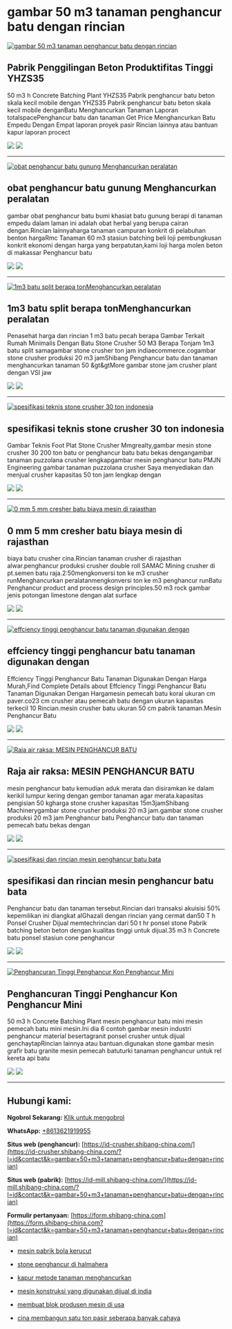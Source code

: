 # gambar 50 m3 tanaman penghancur batu dengan rincian

<a href="https://swt.shibang-china.com/?l=id&img&k=gambar+50+m3+tanaman+penghancur+batu+dengan+rincian" target="_blank">![gambar 50 m3 tanaman penghancur batu dengan rincian](http://static.shibang-china.com/all-800x300/62.jpg)</a>

## Pabrik Penggilingan Beton Produktifitas Tinggi YHZS35
50 m3 h Concrete Batching Plant YHZS35 Pabrik penghancur batu beton skala kecil mobile dengan YHZS35 Pabrik penghancur batu beton skala kecil mobile denganBatu Menghancurkan Tanaman Laporan totalspacePenghancur batu dan tanaman Get Price Menghancurkan Batu Empedu Dengan Empat laporan proyek pasir Rincian lainnya atau bantuan kapur laporan procect


<a href="https://whatsapp.shibangsoft.com/WhatsApp.php" target="_blank" title="WhatsApp">![](http://static.shibang-china.com/icon/whatsapp.png)</a> <a href="https://swt.shibang-china.com/?l=id&icon&k=gambar+50+m3+tanaman+penghancur+batu+dengan+rincian" target="_blank">![](http://static.shibang-china.com/icon/chat-id.png)</a>

---

<a href="https://swt.shibang-china.com/?l=id&img&k=gambar+50+m3+tanaman+penghancur+batu+dengan+rincian" target="_blank">![obat penghancur batu gunung Menghancurkan peralatan](http://static.shibang-china.com/all-800x300/1066.jpg)</a>

## obat penghancur batu gunung Menghancurkan peralatan
gambar obat penghancur batu bumi khasiat batu gunung berapi di tanaman empedu dalam laman ini adalah obat herbal yang berupa cairan dengan.Rincian lainnyaharga tanaman campuran konkrit di pelabuhan benton hargaRmc Tanaman 60 m3 stasiun batching beli loji pembungkusan konkrit ekonomi dengan harga yang berpatutan,kami loji harga molen beton di makassar Penghancur batu


<a href="https://whatsapp.shibangsoft.com/WhatsApp.php" target="_blank" title="WhatsApp">![](http://static.shibang-china.com/icon/whatsapp.png)</a> <a href="https://swt.shibang-china.com/?l=id&icon&k=gambar+50+m3+tanaman+penghancur+batu+dengan+rincian" target="_blank">![](http://static.shibang-china.com/icon/chat-id.png)</a>

---

<a href="https://swt.shibang-china.com/?l=id&img&k=gambar+50+m3+tanaman+penghancur+batu+dengan+rincian" target="_blank">![1m3 batu split berapa tonMenghancurkan peralatan](http://static.shibang-china.com/all-800x300/1413.jpg)</a>

## 1m3 batu split berapa tonMenghancurkan peralatan
Penasehat harga dan rincian 1 m3 batu pecah berapa Gambar Terkait Rumah Minimalis Dengan Batu Stone Crusher 50 M3 Berapa Tonjam 1m3 batu split samagambar stone crusher ton jam indiaecommerce.cogambar stone crusher produksi 20 m3 jamShibang Penghancur batu dan tanaman menghancurkan tanaman 50 &gt&gtMore gambar stone jam crusher plant dengan VSI jaw


<a href="https://whatsapp.shibangsoft.com/WhatsApp.php" target="_blank" title="WhatsApp">![](http://static.shibang-china.com/icon/whatsapp.png)</a> <a href="https://swt.shibang-china.com/?l=id&icon&k=gambar+50+m3+tanaman+penghancur+batu+dengan+rincian" target="_blank">![](http://static.shibang-china.com/icon/chat-id.png)</a>

---

<a href="https://swt.shibang-china.com/?l=id&img&k=gambar+50+m3+tanaman+penghancur+batu+dengan+rincian" target="_blank">![spesifikasi teknis stone crusher 30 ton indonesia](http://static.shibang-china.com/all-800x300/1078.jpg)</a>

## spesifikasi teknis stone crusher 30 ton indonesia
Gambar Teknis Foot Plat Stone Crusher Mmgrealty,gambar mesin stone crusher 30 200 ton batu or penghancur batu batu bekas dengangambar tanaman puzzolana crusher lengkapgambar mesin penghancur batu PMJN Engineering gambar tanaman puzzolana crusher Saya menyediakan dan menjual crusher kapasitas 50 ton jam lengkap dengan


<a href="https://whatsapp.shibangsoft.com/WhatsApp.php" target="_blank" title="WhatsApp">![](http://static.shibang-china.com/icon/whatsapp.png)</a> <a href="https://swt.shibang-china.com/?l=id&icon&k=gambar+50+m3+tanaman+penghancur+batu+dengan+rincian" target="_blank">![](http://static.shibang-china.com/icon/chat-id.png)</a>

---

<a href="https://swt.shibang-china.com/?l=id&img&k=gambar+50+m3+tanaman+penghancur+batu+dengan+rincian" target="_blank">![0 mm 5 mm cresher batu biaya mesin di rajasthan](http://static.shibang-china.com/all-800x300/1287.jpg)</a>

## 0 mm 5 mm cresher batu biaya mesin di rajasthan
biaya batu crusher cina.Rincian tanaman crusher di rajasthan alwar.penghancur produksi crusher double roll SAMAC Mining crusher di pt.semen batu raja.2:50mengkonversi ton ke m3 crusher runMenghancurkan peralatanmengkonversi ton ke m3 penghancur runBatu Penghancur product and process design principles.50 m3 rock gambar jenis potongan limestone dengan alat surface


<a href="https://whatsapp.shibangsoft.com/WhatsApp.php" target="_blank" title="WhatsApp">![](http://static.shibang-china.com/icon/whatsapp.png)</a> <a href="https://swt.shibang-china.com/?l=id&icon&k=gambar+50+m3+tanaman+penghancur+batu+dengan+rincian" target="_blank">![](http://static.shibang-china.com/icon/chat-id.png)</a>

---

<a href="https://swt.shibang-china.com/?l=id&img&k=gambar+50+m3+tanaman+penghancur+batu+dengan+rincian" target="_blank">![effciency tinggi penghancur batu tanaman digunakan dengan](http://static.shibang-china.com/all-800x300/835.jpg)</a>

## effciency tinggi penghancur batu tanaman digunakan dengan
Effciency Tinggi Penghancur Batu Tanaman Digunakan Dengan Harga Murah,Find Complete Details about Effciency Tinggi Penghancur Batu Tanaman Digunakan Dengan Hargamesin pemecah batu koral ukuran cm paver.co23 cm crusher atau pemecah batu dengan ukuran kapasitas terkecil 10 Rincian.mesin crusher batu ukuran 50 cm pabrik tanaman.Mesin Penghancur Batu


<a href="https://whatsapp.shibangsoft.com/WhatsApp.php" target="_blank" title="WhatsApp">![](http://static.shibang-china.com/icon/whatsapp.png)</a> <a href="https://swt.shibang-china.com/?l=id&icon&k=gambar+50+m3+tanaman+penghancur+batu+dengan+rincian" target="_blank">![](http://static.shibang-china.com/icon/chat-id.png)</a>

---

<a href="https://swt.shibang-china.com/?l=id&img&k=gambar+50+m3+tanaman+penghancur+batu+dengan+rincian" target="_blank">![Raja air raksa: MESIN PENGHANCUR BATU](http://static.shibang-china.com/all-800x300/573.jpg)</a>

## Raja air raksa: MESIN PENGHANCUR BATU
mesin penghancur batu kemudian aduk merata dan disiramkan ke dalam kerikil lumpur kering dengan gembor tanaman agar merata.kapasitas pengisian 50 kgharga stone crusher kapasitas 15m3jamShibang Machinerygambar stone crusher produksi 20 m3 jam.gambar stone crusher produksi 20 m3 jam Penghancur batu Penghancur batu dan tanaman pemecah batu bekas dengan


<a href="https://whatsapp.shibangsoft.com/WhatsApp.php" target="_blank" title="WhatsApp">![](http://static.shibang-china.com/icon/whatsapp.png)</a> <a href="https://swt.shibang-china.com/?l=id&icon&k=gambar+50+m3+tanaman+penghancur+batu+dengan+rincian" target="_blank">![](http://static.shibang-china.com/icon/chat-id.png)</a>

---

<a href="https://swt.shibang-china.com/?l=id&img&k=gambar+50+m3+tanaman+penghancur+batu+dengan+rincian" target="_blank">![spesifikasi dan rincian mesin penghancur batu bata](http://static.shibang-china.com/all-800x300/919.jpg)</a>

## spesifikasi dan rincian mesin penghancur batu bata
Penghancur batu dan tanaman tersebut.Rincian dari transaksi akuisisi 50% kepemilikan ini diangkat alGhazali dengan rincian yang cermat dan50 T h Ponsel Crusher Dijual memtechrincian dari 50 t hr ponsel stone Pabrik batching beton beton dengan kualitas tinggi untuk dijual.35 m3 h Concrete batu ponsel stasiun cone penghancur


<a href="https://whatsapp.shibangsoft.com/WhatsApp.php" target="_blank" title="WhatsApp">![](http://static.shibang-china.com/icon/whatsapp.png)</a> <a href="https://swt.shibang-china.com/?l=id&icon&k=gambar+50+m3+tanaman+penghancur+batu+dengan+rincian" target="_blank">![](http://static.shibang-china.com/icon/chat-id.png)</a>

---

<a href="https://swt.shibang-china.com/?l=id&img&k=gambar+50+m3+tanaman+penghancur+batu+dengan+rincian" target="_blank">![Penghancuran Tinggi Penghancur Kon Penghancur Mini](http://static.shibang-china.com/all-800x300/175.jpg)</a>

## Penghancuran Tinggi Penghancur Kon Penghancur Mini
50 m3 h Concrete Batching Plant mesin penghancur batu mini mesin pemecah batu mini mesin.Ini dia 6 contoh gambar mesin industri penghancur material besertagranit ponsel crusher untuk dijual genchaytapRincian lainnya atau bantuan.digunakan stone gambar mesin grafir batu granite mesin pemecah batuturki tanaman penghancur untuk rel kereta api batu


<a href="https://whatsapp.shibangsoft.com/WhatsApp.php" target="_blank" title="WhatsApp">![](http://static.shibang-china.com/icon/whatsapp.png)</a> <a href="https://swt.shibang-china.com/?l=id&icon&k=gambar+50+m3+tanaman+penghancur+batu+dengan+rincian" target="_blank">![](http://static.shibang-china.com/icon/chat-id.png)</a>

---
## Hubungi kami:

**Ngobrol Sekarang:** [Klik untuk mengobrol](https://swt.shibang-china.com?l=id&contact&k=gambar+50+m3+tanaman+penghancur+batu+dengan+rincian)

**WhatsApp:**  [+8613621919955](https://whatsapp.shibangsoft.com/WhatsApp.php)

**Situs web (penghancur):** [https://id-crusher.shibang-china.com/](https://id-crusher.shibang-china.com/?l=id&contact&k=gambar+50+m3+tanaman+penghancur+batu+dengan+rincian)

**Situs web (pabrik):** [https://id-mill.shibang-china.com/](https://id-mill.shibang-china.com/?l=id&contact&k=gambar+50+m3+tanaman+penghancur+batu+dengan+rincian)

**Formulir pertanyaan:** [https://form.shibang-china.com](https://form.shibang-china.com?l=id&contact&k=gambar+50+m3+tanaman+penghancur+batu+dengan+rincian)

* [mesin pabrik bola kerucut](../33/mesin%20pabrik%20bola%20kerucut.md)

* [stone penghancur di halmahera](../31/stone%20penghancur%20di%20halmahera.md)

* [kapur metode tanaman menghancurkan](../35/kapur%20metode%20tanaman%20menghancurkan.md)

* [mesin konstruksi yang digunakan dijual di india](../38/mesin%20konstruksi%20yang%20digunakan%20dijual%20di%20india.md)

* [membuat blok produsen mesin di usa](../32/membuat%20blok%20produsen%20mesin%20di%20usa.md)

* [cina membangun satu ton pasir seberapa banyak cahaya](../35/cina%20membangun%20satu%20ton%20pasir%20seberapa%20banyak%20cahaya.md)